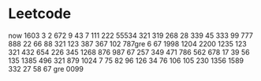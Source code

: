 # Leetcode
now
1603
3
2
672
9
43
7
111
222
55534
321
319
268
28
339
45
333
99
777
888
22
66
88
321
123
387
367
102
787gre
6
67
1998
1204
2200
1235
123
321
432
654
226
345
1268
876
987
67
257
349
471
786
562
678
17
39
56
135
1385
496
321
879
1024
7
75
82
96
126
34
76
106
105
230
1356
1589
332
27
58
67
gre
0099
